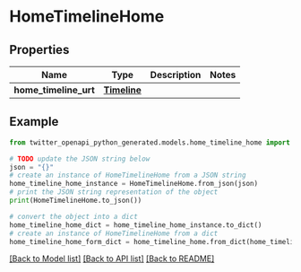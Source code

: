 # HomeTimelineHome


## Properties

Name | Type | Description | Notes
------------ | ------------- | ------------- | -------------
**home_timeline_urt** | [**Timeline**](Timeline.md) |  | 

## Example

```python
from twitter_openapi_python_generated.models.home_timeline_home import HomeTimelineHome

# TODO update the JSON string below
json = "{}"
# create an instance of HomeTimelineHome from a JSON string
home_timeline_home_instance = HomeTimelineHome.from_json(json)
# print the JSON string representation of the object
print(HomeTimelineHome.to_json())

# convert the object into a dict
home_timeline_home_dict = home_timeline_home_instance.to_dict()
# create an instance of HomeTimelineHome from a dict
home_timeline_home_form_dict = home_timeline_home.from_dict(home_timeline_home_dict)
```
[[Back to Model list]](../README.md#documentation-for-models) [[Back to API list]](../README.md#documentation-for-api-endpoints) [[Back to README]](../README.md)


